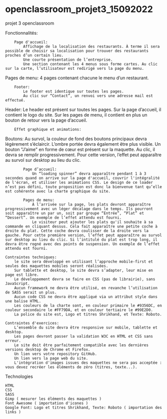 # openclassroom_projet3_15092022
 projet 3 openclassroom

  Fonctionnalités:

        Page d'accueil:
            Affichage de la localisation des restaurants. À terme il sera possible de choisir sa localisation pour trouver des restaurants proches d’un certain lieu.
            Une courte présentation de l’entreprise.
            Une section contenant les 4 menus sous forme cartes. Au clic sur la carte, l’utilisateur est redirigé vers la page du menu.

 Pages de menu:
            4 pages contenant chacune le menu d’un restaurant.

        Footer:
            Le footer est identique sur toutes les pages.
            Au clic sur “Contact”, un renvoi vers une adresse mail est effectué.

 Header:
            Le header est présent sur toutes les pages.
            Sur la page d’accueil, il contient le logo du site.
            Sur les pages de menu, il contient en plus un bouton de retour vers la page d’accueil.

        Effet graphique et animations:

  Boutons:
                Au survol, la couleur de fond des boutons principaux devra légèrement s’éclaircir. L’ombre portée devra également être plus visible.
                Un bouton "J’aime" en forme de cœur est présent sur la maquette. Au clic, il devra se remplir progressivement. Pour cette version, l’effet peut apparaître au survol sur desktop au lieu du clic.

            Page d’accueil:
                Un “loading spinner” devra apparaître pendant 1 à 3 secondes quand on arrive sur la page d'accueil, couvrir l'intégralité de l'écran, et utiliser les animations CSS. Le design de ce loader n’est pas défini, toute proposition est donc la bienvenue tant qu’elle est cohérente avec la charte graphique du site.

            Pages de menu:
                À l’arrivée sur la page, les plats devront apparaître progressivement avec un léger décalage dans le temps. Ils pourront soit apparaître un par un, soit par groupe “Entrée”, “Plat” et “Dessert”. Un exemple de l’effet attendu est fourni.
                Le visiteur peut ajouter les plats qu'il souhaite à sa commande en cliquant dessus. Cela fait apparaître une petite coche à droite du plat. Cette coche devra coulisser de la droite vers la gauche. Pour cette première version, l’effet peut apparaître au survol sur desktop au lieu du clic. Si l’intitulé du plat est trop long, il devra être rogné avec des points de suspension. Un exemple de l’effet attendu est fourni.

    Contraintes techniques:
        le site sera développé en utilisant l’approche mobile-first et seules des maquettes mobiles seront réalisées.
        Sur tablette et desktop, le site devra s’adapter, leur mise en page est libre.
        Le développement devra se faire en CSS (pas de librairie), sans JavaScript.
        Aucun framework ne devra être utilisé, en revanche l’utilisation de SASS serait un plus.
        Aucun code CSS ne devra être appliqué via un attribut style dans une balise HTML.
        Les couleurs de la charte sont, en couleur primaire le #9356DC, en couleur secondaire le #FF79DA, et en couleur tertiaire le #99E2D0.
        La police du site est, Logo et titres Shrikhand, et Texte: Roboto.

    Contraintes d'exercices:
        L’ensemble du site devra être responsive sur mobile, tablette et desktop.
        Les pages devront passer la validation W3C en HTML et CSS sans erreur.
        Le site doit être parfaitement compatible avec les dernières versions desktop de Chrome et Firefox.
        Un lien vers votre repository GitHub.
        Un lien vers la page web du site.
        L'intégration d'images issues des maquettes ne sera pas acceptée : vous devez recréer les éléments de zéro (titres, texte...).

Technologies

    HTML
    CSS
    SASS
    Gimp ( mesurer les éléments des maquettes )
    Font Awesome ( importation d'icones )
    Google Font: Logo et titres Shrikhand, Texte: Roboto ( importation des links )
